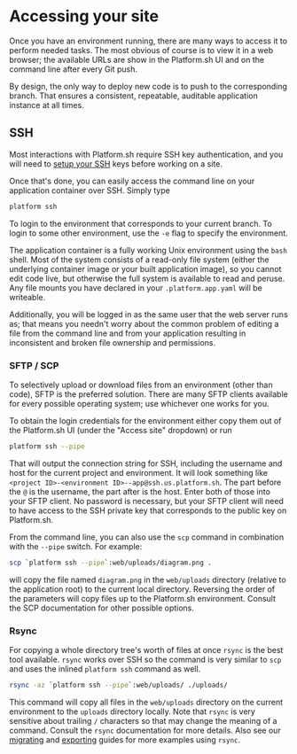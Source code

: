 # Accessing your site

Once you have an environment running, there are many ways to access it to perform needed tasks. The most obvious of course is to view it in a web browser; the available URLs are show in the Platform.sh UI and on the command line after every Git push.

By design, the only way to deploy new code is to push to the corresponding branch.  That ensures a consistent, repeatable, auditable application instance at all times.

## SSH

Most interactions with Platform.sh require SSH key authentication, and you will need to [setup your SSH](/development/ssh.md) keys before working on a site.

Once that's done, you can easily access the command line on your application container over SSH.  Simply type

```bash
platform ssh
```

To login to the environment that corresponds to your current branch.  To login to some other environment, use the `-e` flag to specify the environment.  

The application container is a fully working Unix environment using the `bash` shell.  Most of the system consists of a read-only file system (either the underlying container image or your built application image), so you cannot edit code live, but otherwise the full system is available to read and peruse.  Any file mounts you have declared in your `.platform.app.yaml` will be writeable.

Additionally, you will be logged in as the same user that the web server runs as; that means you needn't worry about the common problem of editing a file from the command line and from your application resulting in inconsistent and broken file ownership and permissions.

### SFTP / SCP

To selectively upload or download files from an environment (other than code), SFTP is the preferred solution.  There are many SFTP clients available for every possible operating system; use whichever one works for you.  

To obtain the login credentials for the environment either copy them out of the Platform.sh UI (under the "Access site" dropdown) or run 

```bash
platform ssh --pipe
```

That will output the connection string for SSH, including the username and host for the current project and environment.  It will look something like `<project ID>-<environment ID>--app@ssh.us.platform.sh`.  The part before the `@` is the username, the part after is the host.  Enter both of those into your SFTP client.  No password is necessary, but your SFTP client will need to have access to the SSH private key that corresponds to the public key on Platform.sh.

From the command line, you can also use the `scp` command in combination with the `--pipe` switch.  For example:

```bash
scp `platform ssh --pipe`:web/uploads/diagram.png .
```

will copy the file named `diagram.png` in the `web/uploads` directory (relative to the application root) to the current local directory.  Reversing the order of the parameters will copy files up to the Platform.sh environment.  Consult the SCP documentation for other possible options.

### Rsync

For copying a whole directory tree's worth of files at once `rsync` is the best tool available.  `rsync` works over SSH so the command is very similar to `scp` and uses the inlined `platform ssh` command as well.

```bash
rsync -az `platform ssh --pipe`:web/uploads/ ./uploads/
```

This command will copy all files in the `web/uploads` directory on the current environment to the `uploads` directory locally.  Note that `rsync` is very sensitive about trailing `/` characters so that may change the meaning of a command.  Consult the `rsync` documentation for more details.  Also see our [migrating](/tutorials/migrating.md) and [exporting](/tutorials/exporting.md) guides for more examples using `rsync`.
